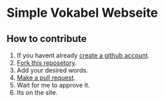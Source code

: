 #  Simple Vokabel Webseite

## How to contribute

1. If you havent already [create a github account](https://github.com/signup).
2. [Fork this reposetory](https://github.com/admin-else/latein/fork).
3. Add your desired words.
4. [Make a pull request](https://github.com/admin-else/latein/compare).
5. Wait for me to approve it.
6. Its on the site.